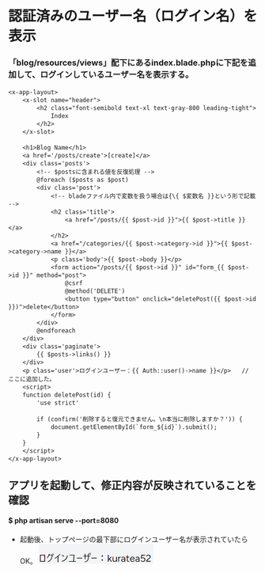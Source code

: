# 認証済みのユーザー名（ログイン名）を表示

### 「blog/resources/views」配下にあるindex.blade.phpに下記を追加して、ログインしているユーザー名を表示する。

    <x-app-layout>
        <x-slot name="header">
            <h2 class="font-semibold text-xl text-gray-800 leading-tight">
                Index
            </h2>
        </x-slot>
        
        <h1>Blog Name</h1>
        <a href='/posts/create'>[create]</a>
        <div class='posts'>
            <!-- $postsに含まれる値を反復処理 -->
            @foreach ($posts as $post)
            <div class='post'>
                <!-- bladeファイル内で変数を扱う場合は{\{ $変数名 }}という形で記載 -->
                <h2 class='title'>
                    <a href="/posts/{{ $post->id }}">{{ $post->title }}</a>
                </h2>
                <a href="/categories/{{ $post->category->id }}">{{ $post->category->name }}</a>
                <p class='body'>{{ $post->body }}</p>
                <form action="/posts/{{ $post->id }}" id="form_{{ $post->id }}" method="post">
                    @csrf
                    @method('DELETE')
                    <button type="button" onclick="deletePost({{ $post->id }})">delete</button> 
                </form>
            </div>
            @endforeach
        </div>
        <div class='paginate'>
            {{ $posts->links() }}
        </div>
        <p class='user'>ログインユーザー：{{ Auth::user()->name }}</p>   // ここに追加した。
        <script>
        function deletePost(id) {
            'use strict'

            if (confirm('削除すると復元できません。\n本当に削除しますか？')) {
                document.getElementById(`form_${id}`).submit();
            }
        }
        </script>
    </x-app-layout>

## アプリを起動して、修正内容が反映されていることを確認

#### $ php artisan serve --port=8080

* 起動後、トップページの最下部にログインユーザー名が表示されていたらOK。
![Alt text](../../img/09-3_6_1.png)